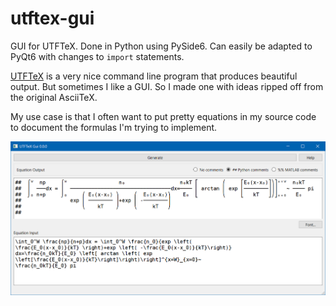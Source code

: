 # utftex-gui
GUI for UTFTeX. Done in Python using PySide6. Can easily be adapted to PyQt6 with changes to `import` statements.

[UTFTeX](https://github.com/bartp5/libtexprintf) is a very nice command line program that produces beautiful output. But sometimes I like a GUI. So I made one with ideas ripped off from the original AsciiTeX.

My use case is that I often want to put pretty equations in my source code to document the formulas I'm trying to implement.

![screenshot of program](https://github.com/wpeaton/utftex-gui/blob/main/screenshot.png)
